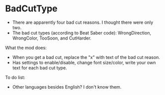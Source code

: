 # BadCutType
- There are apparently four bad cut reasons. I thought there were only two.
- The bad cut types (according to Beat Saber code): WrongDirection, WrongColor, TooSoon, and CutHarder.

What the mod does:
- When you get a bad cut, replace the "x" with text of the bad cut reason.
- Has settings to enable/disable, change font size/color, write your own text for each bad cut type.

To do list:
- Other languages besides English? I don't know them.
